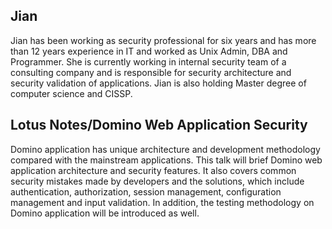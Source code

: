 ## Jian

Jian has been working as security professional for six years and has
more than 12 years experience in IT and worked as Unix Admin, DBA and
Programmer. She is currently working in internal security team of a
consulting company and is responsible for security architecture and
security validation of applications. Jian is also holding Master degree
of computer science and CISSP.

## Lotus Notes/Domino Web Application Security

Domino application has unique architecture and development methodology
compared with the mainstream applications. This talk will brief Domino
web application architecture and security features. It also covers
common security mistakes made by developers and the solutions, which
include authentication, authorization, session management, configuration
management and input validation. In addition, the testing methodology on
Domino application will be introduced as well.